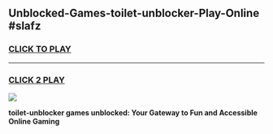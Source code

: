 
## Unblocked-Games-toilet-unblocker-Play-Online #slafz
<h3>
<a href="https://news.freeplayer.one?title=toilet-unblocker&ref=3">CLICK TO PLAY</a></h3>
<hr>

<h3>
<a href="https://news.freeplayer.one?title=toilet-unblocker&ref=3">CLICK 2 PLAY</a>
  
</h3>

<a href="https://news.freeplayer.one?title=toilet-unblocker&ref=3"><img src="https://clearcache.store/games.png"></a>


**toilet-unblocker games unblocked: Your Gateway to Fun and Accessible Online Gaming**
